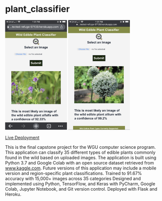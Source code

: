 # plant_classifier
<p float="left">
  <img src="https://github.com/lefthandedcoder/plant_classifier/blob/main/static/iphone_screenshot.jpg" width="200" />
  <img src="https://github.com/lefthandedcoder/plant_classifier/blob/main/static/iphone_screenshot2.jpg?raw=true" width="200" /> 
  </p>
<a href="https://protected-refuge-97139.herokuapp.com/">Live Deployment</a>

This is the final capstone project for the WGU computer science program. 
This application can classify 35 different types of edible plants commonly found in the wild based on uploaded images.
The application is built using Python 3.7 and Google Colab with an open source dataset retrieved from www.kaggle.com.
Future versions of this application may include a mobile version and region-specific plant classifications.
Trained to 91.67% accuracy with 15,000+ images across 35 categories
Designed and implemented using Python, TensorFlow, and Keras with PyCharm, Google Colab, Jupyter Notebook, and Git version control. Deployed with Flask and Heroku.


